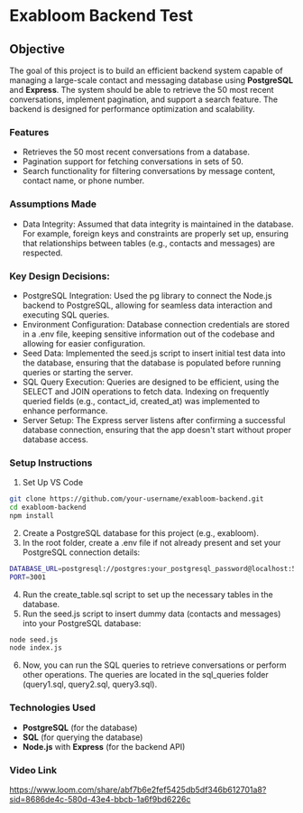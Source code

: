 # Exabloom Backend Test

## Objective

The goal of this project is to build an efficient backend system capable of managing a large-scale contact and messaging database using **PostgreSQL** and **Express**. The system should be able to retrieve the 50 most recent conversations, implement pagination, and support a search feature. The backend is designed for performance optimization and scalability.

### Features

- Retrieves the 50 most recent conversations from a database.
- Pagination support for fetching conversations in sets of 50.
- Search functionality for filtering conversations by message content, contact name, or phone number.

### Assumptions Made

- Data Integrity: Assumed that data integrity is maintained in the database. For example, foreign keys and constraints are properly set up, ensuring that relationships between tables (e.g., contacts and messages) are respected.

### Key Design Decisions:

- PostgreSQL Integration: Used the pg library to connect the Node.js backend to PostgreSQL, allowing for seamless data interaction and executing SQL queries.
- Environment Configuration: Database connection credentials are stored in a .env file, keeping sensitive information out of the codebase and allowing for easier configuration.
- Seed Data: Implemented the seed.js script to insert initial test data into the database, ensuring that the database is populated before running queries or starting the server.
- SQL Query Execution: Queries are designed to be efficient, using the SELECT and JOIN operations to fetch data. Indexing on frequently queried fields (e.g., contact_id, created_at) was implemented to enhance performance.
- Server Setup: The Express server listens after confirming a successful database connection, ensuring that the app doesn't start without proper database access.

### Setup Instructions

1. Set Up VS Code

```bash
git clone https://github.com/your-username/exabloom-backend.git
cd exabloom-backend
npm install
```

2. Create a PostgreSQL database for this project (e.g., exabloom).
3. In the root folder, create a .env file if not already present and set your PostgreSQL connection details:

```bash
DATABASE_URL=postgresql://postgres:your_postgresql_password@localhost:5432/exabloom
PORT=3001
```

4. Run the create_table.sql script to set up the necessary tables in the database.
5. Run the seed.js script to insert dummy data (contacts and messages) into your PostgreSQL database:

```bash
node seed.js
node index.js
```

6. Now, you can run the SQL queries to retrieve conversations or perform other operations. The queries are located in the sql_queries folder (query1.sql, query2.sql, query3.sql).

### Technologies Used

- **PostgreSQL** (for the database)
- **SQL** (for querying the database)
- **Node.js** with **Express** (for the backend API)

### Video Link

https://www.loom.com/share/abf7b6e2fef5425db5df346b612701a8?sid=8686de4c-580d-43e4-bbcb-1a6f9bd6226c
